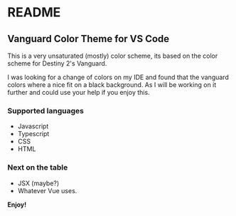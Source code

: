 # README
## Vanguard Color Theme for VS Code
This is a very unsaturated (mostly) color scheme, its based on the color scheme for Destiny 2's Vanguard.

I was looking for a change of colors on my IDE and found that the vanguard colors where a nice fit on a black background. As I will be working on it further and could use your help if you enjoy this.


### Supported languages
* Javascript
* Typescript
* CSS
* HTML

### Next on the table
* JSX (maybe?)
* Whatever Vue uses.

**Enjoy!**
